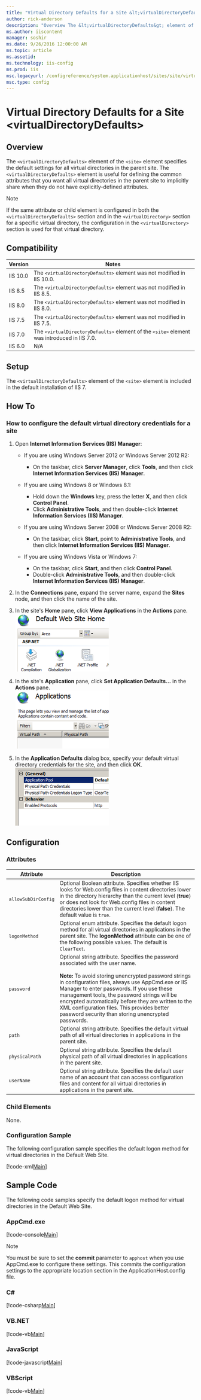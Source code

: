 ```yaml
---
title: "Virtual Directory Defaults for a Site &lt;virtualDirectoryDefaults&gt; | Microsoft Docs"
author: rick-anderson
description: "Overview The &lt;virtualDirectoryDefaults&gt; element of the &lt;site&gt; element specifies the default settings for all virtual directories in the parent si..."
ms.author: iiscontent
manager: soshir
ms.date: 9/26/2016 12:00:00 AM
ms.topic: article
ms.assetid: 
ms.technology: iis-config
ms.prod: iis
msc.legacyurl: /configreference/system.applicationhost/sites/site/virtualdirectorydefaults
msc.type: config
---
```

Virtual Directory Defaults for a Site &lt;virtualDirectoryDefaults&gt;
====================
<a id="001"></a>
## Overview

The `<virtualDirectoryDefaults>` element of the `<site>` element specifies the default settings for all virtual directories in the parent site. The `<virtualDirectoryDefaults>` element is useful for defining the common attributes that you want all virtual directories in the parent site to implicitly share when they do not have explicitly-defined attributes.

> [!NOTE]
> If the same attribute or child element is configured in both the `<virtualDirectoryDefaults>` section and in the `<virtualDirectory>` section for a specific virtual directory, the configuration in the `<virtualDirectory>` section is used for that virtual directory.

<a id="002"></a>
## Compatibility

| Version | Notes |
| --- | --- |
| IIS 10.0 | The `<virtualDirectoryDefaults>` element was not modified in IIS 10.0. |
| IIS 8.5 | The `<virtualDirectoryDefaults>` element was not modified in IIS 8.5. |
| IIS 8.0 | The `<virtualDirectoryDefaults>` element was not modified in IIS 8.0. |
| IIS 7.5 | The `<virtualDirectoryDefaults>` element was not modified in IIS 7.5. |
| IIS 7.0 | The `<virtualDirectoryDefaults>` element of the `<site>` element was introduced in IIS 7.0. |
| IIS 6.0 | N/A |

<a id="003"></a>
## Setup

The `<virtualDirectoryDefaults>` element of the `<site>` element is included in the default installation of IIS 7.

<a id="004"></a>
## How To

### How to configure the default virtual directory credentials for a site

1. Open **Internet Information Services (IIS) Manager**: 

    - If you are using Windows Server 2012 or Windows Server 2012 R2: 

        - On the taskbar, click **Server Manager**, click **Tools**, and then click **Internet Information Services (IIS) Manager**.
    - If you are using Windows 8 or Windows 8.1: 

        - Hold down the **Windows** key, press the letter **X**, and then click **Control Panel**.
        - Click **Administrative Tools**, and then double-click **Internet Information Services (IIS) Manager**.
    - If you are using Windows Server 2008 or Windows Server 2008 R2: 

        - On the taskbar, click **Start**, point to **Administrative Tools**, and then click **Internet Information Services (IIS) Manager**.
    - If you are using Windows Vista or Windows 7: 

        - On the taskbar, click **Start**, and then click **Control Panel**.
        - Double-click **Administrative Tools**, and then double-click **Internet Information Services (IIS) Manager**.
2. In the **Connections** pane, expand the server name, expand the **Sites** node, and then click the name of the site.
3. In the site's **Home** pane, click **View Applications** in the **Actions** pane.  
    [![](virtualDirectoryDefaults/_static/image2.png)](virtualDirectoryDefaults/_static/image1.png)
4. In the site's **Application** pane, click **Set Application Defaults...** in the **Actions** pane.  
    [![](virtualDirectoryDefaults/_static/image4.png)](virtualDirectoryDefaults/_static/image3.png)
5. In the **Application Defaults** dialog box, specify your default virtual directory credentials for the site, and then click **OK**.  
    [![](virtualDirectoryDefaults/_static/image6.png)](virtualDirectoryDefaults/_static/image5.png)

<a id="005"></a>
## Configuration

### Attributes

| Attribute | Description |
| --- | --- |
| `allowSubDirConfig` | Optional Boolean attribute. Specifies whether IIS looks for Web.config files in content directories lower in the directory hierarchy than the current level (**true**) or does not look for Web.config files in content directories lower than the current level (**false**). The default value is `true`. |
| `logonMethod` | Optional enum attribute. Specifies the default logon method for all virtual directories in applications in the parent site. The **logonMethod** attribute can be one of the following possible values. The default is `ClearText`. | Value | Description | | --- | --- | | `Batch` | This logon type is intended for batch servers, where processes may be executing on behalf of a user without that user's direct intervention. The numeric value is `1`. | | `ClearText` | This logon type preserves the name and password in the authentication package, which allows the server to make connections to other network servers while impersonating the client. The numeric value is `3`. | | `Interactive` | This logon type is intended for users who will be using the computer interactively. The numeric value is `0`. | | `Network` | This logon type is intended for high performance servers that authenticate plaintext passwords. Credentials are not cached for this logon type. The numeric value is `2`. | For more information about these values, see [LogonUser](https://msdn.microsoft.com/en-us/library/aa378184.aspx) on the MSDN site. |
| `password` | Optional string attribute. Specifies the password associated with the user name. <br><br>**Note:** To avoid storing unencrypted password strings in configuration files, always use AppCmd.exe or IIS Manager to enter passwords. If you use these management tools, the password strings will be encrypted automatically before they are written to the XML configuration files. This provides better password security than storing unencrypted passwords. |
| `path` | Optional string attribute. Specifies the default virtual path of all virtual directories in applications in the parent site. |
| `physicalPath` | Optional string attribute. Specifies the default physical path of all virtual directories in applications in the parent site. |
| `userName` | Optional string attribute. Specifies the default user name of an account that can access configuration files and content for all virtual directories in applications in the parent site. |

### Child Elements

None.

### Configuration Sample

The following configuration sample specifies the default logon method for virtual directories in the Default Web Site.

[!code-xml[Main](virtualDirectoryDefaults/samples/sample1.xml)]

<a id="006"></a>
## Sample Code

The following code samples specify the default logon method for virtual directories in the Default Web Site.

### AppCmd.exe

[!code-console[Main](virtualDirectoryDefaults/samples/sample2.cmd)]

> [!NOTE]
> You must be sure to set the **commit** parameter to `apphost` when you use AppCmd.exe to configure these settings. This commits the configuration settings to the appropriate location section in the ApplicationHost.config file.

### C#

[!code-csharp[Main](virtualDirectoryDefaults/samples/sample3.cs)]

### VB.NET

[!code-vb[Main](virtualDirectoryDefaults/samples/sample4.vb)]

### JavaScript

[!code-javascript[Main](virtualDirectoryDefaults/samples/sample5.js)]

### VBScript

[!code-vb[Main](virtualDirectoryDefaults/samples/sample6.vb)]